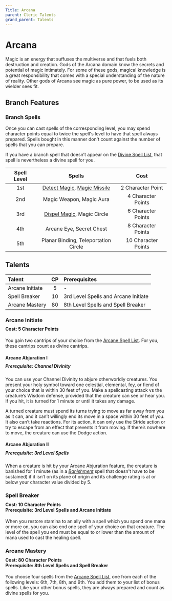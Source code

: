 ```yaml
---
Title: Arcana
parent: Cleric Talents
grand_parent: Talents
---
```

 
# Arcana
Magic is an energy that suffuses the multiverse and that fuels both destruction and creation. Gods of the Arcana domain know the secrets and potential of magic intimately. For some of these gods, magical knowledge is a great responsibility that comes with a special understanding of the nature of reality. Other gods of Arcana see magic as pure power, to be used as its wielder sees fit.  
 
## Branch Features
 
### Branch Spells
Once you can cast spells of the corresponding level, you may spend character points equal to twice the spell's level to have that spell always prepared. Spells bought in this manner don't count against the number of spells that you can prepare.
 
If you have a branch spell that doesn’t appear on the [Divine Spell List](https://stormchaserroleplaying.com/stormchaserRPG/Spells/Lists/Divine/), that spell is nevertheless a divine spell for you.
 
| Spell Level | Spells | Cost |
|:-----------:|:------:|:----:|
| 1st | [Detect Magic](https://stormchaserroleplaying.com/stormchaserRPG/Spells/1/Divination/#detect-magic), [Magic Missile](https://stormchaserroleplaying.com/stormchaserRPG/Spells/1/Evocation/#magic-missile) | 2 Character Point |
| 2nd | Magic Weapon, Magic Aura | 4 Character Points |
| 3rd | [Dispel Magic](https://stormchaserroleplaying.com/stormchaserRPG/Spells/3/Warding/#dispel-magic), Magic Circle | 6 Character Points |
| 4th | Arcane Eye, Secret Chest | 8 Character Points |
| 5th | Planar Binding, Teleportation Circle | 10 Character Points |

## Talents
 
| Talent | CP | Prerequisites |
|:-------|:--:|:--------------|
| Arcane Initiate | 5  | - |
| Spell Breaker   | 10 | 3rd Level Spells and Arcane Initiate |  
| Arcane Mastery  | 80 | 8th Level Spells and Spell Breaker |  

### Arcane Initiate
 
<div style="margin-top:-10px;"></div>
 
#### **Cost:** 5 Character Points
You gain two cantrips of your choice from the [Arcane Spell List](https://stormchaserroleplaying.com/stormchaserRPG/Spells/Lists/Arcane/). For you, these cantrips count as divine cantrips.

#### Arcane Abjuration I

<div style="margin-top:-10px;"></div>
 
##### **Prerequisite:** Channel Divinity
You can use your Channel Divinity to abjure otherworldly creatures. You present your holy symbol toward one celestial, elemental, fey, or fiend of your choice that is within 30 feet of you. Make a spellcasting attack vs the creature’s Wisdom defense, provided that the creature can see or hear you. If you hit, it is turned for 1 minute or until it takes any damage.

A turned creature must spend its turns trying to move as far away from you as it can, and it can’t willingly end its move in a space within 30 feet of you. It also can’t take reactions. For its action, it can only use the Stride action or try to escape from an effect that prevents it from moving. If there’s nowhere to move, the creature can use the Dodge action.

#### Arcane Abjuration II

<div style="margin-top:-10px;"></div>
 
##### **Prerequisite:** 3rd Level Spells
When a creature is hit by your Arcane Abjuration feature, the creature is banished for 1 minute (as in a *[Banishment]()* spell that doesn't have to be sustained) if it isn’t on its plane of origin and its challenge rating is at or below your character value divided by 5.

### Spell Breaker
 
<div style="margin-top:-10px;"></div>
 
#### **Cost:** 10 Character Points<br>**Prerequisite:** 3rd Level Spells and Arcane Initiate
When you restore stamina to an ally with a spell which you spend one mana or more on, you can also end one spell of your choice on that creature. The level of the spell you end must be equal to or lower than the amount of mana used to cast the healing spell.

### Arcane Mastery
 
<div style="margin-top:-10px;"></div>
 
#### **Cost:** 80 Character Points<br>**Prerequisite:** 8th Level Spells and Spell Breaker
You choose four spells from the [Arcane Spell List](https://stormchaserroleplaying.com/stormchaserRPG/Spells/Lists/Arcane/), one from each of the following levels: 6th, 7th, 8th, and 9th. You add them to your list of bonus spells. Like your other bonus spells, they are always prepared and count as divine spells for you.
